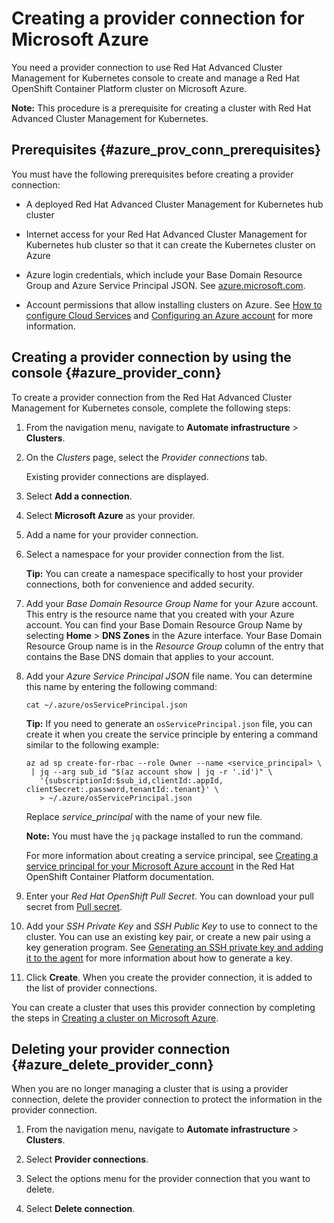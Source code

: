 # Creating a provider connection for Microsoft Azure

You need a provider connection to use Red Hat Advanced Cluster Management for Kubernetes console to create and manage a Red Hat OpenShift Container Platform cluster on Microsoft Azure.

**Note:** This procedure is a prerequisite for creating a cluster with Red Hat Advanced Cluster Management for Kubernetes.

## Prerequisites {#azure_prov_conn_prerequisites}

You must have the following prerequisites before creating a provider connection:

* A deployed Red Hat Advanced Cluster Management for Kubernetes hub cluster

* Internet access for your Red Hat Advanced Cluster Management for Kubernetes hub cluster so that it can create the Kubernetes cluster on Azure

* Azure login credentials, which include your Base Domain Resource Group and Azure Service Principal JSON. See [azure.microsoft.com](https://azure.microsoft.com/en-ca/features/azure-portal).

* Account permissions that allow installing clusters on Azure. See [How to configure Cloud Services](https://docs.microsoft.com/en-us/azure/cloud-services/cloud-services-how-to-configure-portal) and [Configuring an Azure account](https://docs.openshift.com/container-platform/4.3/installing/installing_azure/installing-azure-account.html) for more information.

## Creating a provider connection by using the console {#azure_provider_conn}

To create a provider connection from the Red Hat Advanced Cluster Management for Kubernetes console, complete the following steps:

1. From the navigation menu, navigate to **Automate infrastructure** > **Clusters**.

2. On the _Clusters_ page, select the *Provider connections* tab.

   Existing provider connections are displayed.

3. Select **Add a connection**.

4. Select **Microsoft Azure** as your provider.

5. Add a name for your provider connection.

6. Select a namespace for your provider connection from the list.

   **Tip:** You can create a namespace specifically to host your provider connections, both for convenience and added security.

7. Add your *Base Domain Resource Group Name* for your Azure account. This entry is the resource name that you created with your Azure account. You can find your Base Domain Resource Group Name by selecting **Home** > **DNS Zones** in the Azure interface. Your Base Domain Resource Group name is in the *Resource Group* column of the entry that contains the Base DNS domain that applies to your account.

8. Add your *Azure Service Principal JSON* file name. You can determine this name by entering the following command: 

   ```
   cat ~/.azure/osServicePrincipal.json
   ```

   **Tip:** If you need to generate an `osServicePrincipal.json` file, you can create it when you create the service principle by entering a command similar to the following example:
  
   ```
   az ad sp create-for-rbac --role Owner --name <service_principal> \
    | jq --arg sub_id "$(az account show | jq -r '.id')" \
      '{subscriptionId:$sub_id,clientId:.appId, clientSecret:.password,tenantId:.tenant}' \
      > ~/.azure/osServicePrincipal.json
   ```
  
   Replace _service_principal_ with the name of your new file.
  
   **Note:** You must have the `jq` package installed to run the command.
  
   For more information about creating a service principal, see [Creating a service principal for your Microsoft Azure account](https://docs.openshift.com/container-platform/4.3/installing/installing_azure/installing-azure-account.html#installation-azure-service-principal_installing-azure-account) in the Red Hat OpenShift Container Platform documentation.

9. Enter your *Red Hat OpenShift Pull Secret*. You can download your pull secret from [Pull secret](https://cloud.redhat.com/openshift/install/pull-secret).

10. Add your *SSH Private Key* and *SSH Public Key* to use to connect to the cluster. You can use an existing key pair, or create a new pair using a key generation program. See [Generating an SSH private key and adding it to the agent](https://docs.openshift.com/container-platform/4.3/installing/installing_azure/installing-azure-default.html) for more information about how to generate a key.

11. Click **Create**. When you create the provider connection, it is added to the list of provider connections.

You can create a cluster that uses this provider connection by completing the steps in [Creating a cluster on Microsoft Azure](create_azure.md).

## Deleting your provider connection {#azure_delete_provider_conn}

When you are no longer managing a cluster that is using a provider connection, delete the provider connection to protect the information in the provider connection.

1. From the navigation menu, navigate to **Automate infrastructure** > **Clusters**.

2. Select **Provider connections**.

3. Select the options menu for the provider connection that you want to delete.

4. Select **Delete connection**.

